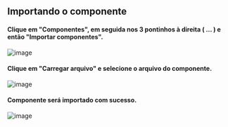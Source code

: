 ## Importando o componente

#### Clique em "Componentes", em seguida nos 3 pontinhos à direita ( ... ) e então "Importar componentes".

![image](https://user-images.githubusercontent.com/47257185/182978197-18b6eb03-312b-46d3-a2ba-0c979ca64320.png)


#### Clique em "Carregar arquivo" e selecione o arquivo do componente.

![image](https://user-images.githubusercontent.com/47257185/182978432-6fa9817b-ab94-4774-92c3-9d3dd6674eb1.png)

#### Componente será importado com sucesso.

![image](https://user-images.githubusercontent.com/47257185/182978875-764ae75a-4960-475b-88e9-7a96b470d043.png)

